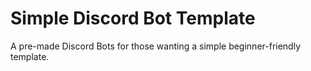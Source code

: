 # Simple Discord Bot Template
A pre-made Discord Bots for those wanting a simple beginner-friendly template.
